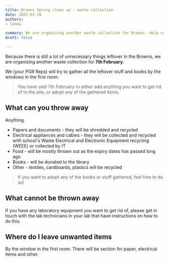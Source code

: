 ```yaml
---
title: Browns Spring clean up - waste collection
date: 2022-01-19
authors:
- lenka

summary: We are organizing another waste collection for Browns. Help us clean up the space.
draft: false

---
```


Because there is still a lot of unnecessary things leftover in the Browns, we are organizing another waste collection for **7th February**.

We (your PGR Reps) will try to gather all the leftover stuff and books by the windows in the first room. 

> You have until 7th February to either add anything you want to get rid of to the pile, or adopt any of the gathered items.

## What can you throw away

Anything.

* Papers and documents - they will be shredded and recycled
* Electrical appliances and cables - they will be collected and recycled with school's Waste Electrical and Electronic Equipment recycling (WEEE) or collected by IT
* Food - will be mostly thrown out as the expiry dates has passed long ago
* Books - will be donated to the library
* Other - textiles, cardboards, plastics will be recycled 

> If you want to adopt any of the books or stuff gathered, feel free to do so!

## What cannot be thrown away

If you have any laboratory equipment you want to get rid of, please get in touch with the lab technicians in your lab that have instructions on how to do this.

## Where do I leave unwanted items

By the window in the first room. There will be section for paper, electrical items and other.

